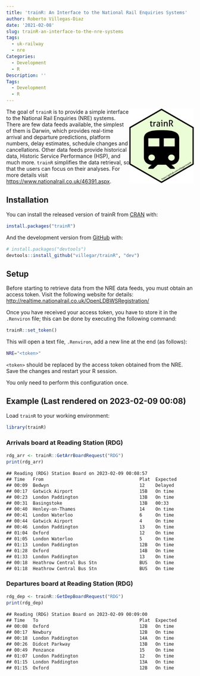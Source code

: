 ```yaml
---
title: 'trainR: An Interface to the National Rail Enquiries Systems'
author: Roberto Villegas-Diaz
date: '2021-02-08'
slug: trainR-an-interface-to-the-nre-systems
tags:
  - uk-railway
  - nre
Categories:
  - Development
  - R
Description: ''
Tags:
  - Development
  - R
---
```


<img src="https://raw.githubusercontent.com/villegar/trainR/main/inst/images/logo.png" alt="logo" align="right" height=200px/>

The goal of `trainR` is to provide a simple interface to the 
National Rail Enquiries (NRE) systems. There are few data feeds 
available, the simplest of them is Darwin, which provides real-time 
arrival and departure predictions, platform numbers, delay estimates, 
schedule changes and cancellations. Other data feeds provide historical 
data, Historic Service Performance (HSP), and much more. `trainR` 
simplifies the data retrieval, so that the users can focus on their 
analyses. For more details visit 
https://www.nationalrail.co.uk/46391.aspx.

## Installation

You can install the released version of trainR from [CRAN](https://CRAN.R-project.org) with:

``` r
install.packages("trainR")
```

And the development version from [GitHub](https://github.com/) with:

``` r
# install.packages("devtools")
devtools::install_github("villegar/trainR", "dev")
```

## Setup
Before starting to retrieve data from the NRE data feeds, you must obtain an access token. 
Visit the following website for details: http://realtime.nationalrail.co.uk/OpenLDBWSRegistration/

Once you have received your access token, you have to store it in the `.Renviron` file; this can be 
done by executing the following command:


```r
trainR::set_token()
```

This will open a text file, `.Renviron`, add a new line at the end (as follows):

```bash
NRE="<token>"
```

`<token>` should be replaced by the access token obtained from the NRE. Save the changes and restart 
your R session.

You only need to perform this configuration once.

## Example (Last rendered on 2023-02-09 00:08)

Load `trainR` to your working environment:

```r
library(trainR)
```

### Arrivals board at Reading Station (RDG)


```r
rdg_arr <- trainR::GetArrBoardRequest("RDG")
print(rdg_arr)
```

```
## Reading (RDG) Station Board on 2023-02-09 00:08:57
## Time   From                                    Plat  Expected
## 00:09  Bedwyn                                  12    Delayed
## 00:17  Gatwick Airport                         15B   On time
## 00:23  London Paddington                       13B   On time
## 00:31  Basingstoke                             13B   00:33
## 00:40  Henley-on-Thames                        14    On time
## 00:41  London Waterloo                         6     On time
## 00:44  Gatwick Airport                         4     On time
## 00:46  London Paddington                       13    On time
## 01:04  Oxford                                  12    On time
## 01:05  London Waterloo                         5     On time
## 01:13  London Paddington                       12B   On time
## 01:28  Oxford                                  14B   On time
## 01:33  London Paddington                       13    On time
## 00:18  Heathrow Central Bus Stn                BUS   On time
## 01:18  Heathrow Central Bus Stn                BUS   On time
```

### Departures board at Reading Station (RDG)


```r
rdg_dep <- trainR::GetDepBoardRequest("RDG")
print(rdg_dep)
```

```
## Reading (RDG) Station Board on 2023-02-09 00:09:00
## Time   To                                      Plat  Expected
## 00:08  Oxford                                  12B   On time
## 00:17  Newbury                                 12B   On time
## 00:18  London Paddington                       14A   On time
## 00:26  Didcot Parkway                          13B   On time
## 00:49  Penzance                                15    On time
## 01:07  London Paddington                       12    On time
## 01:15  London Paddington                       13A   On time
## 01:15  Oxford                                  12B   On time
```
